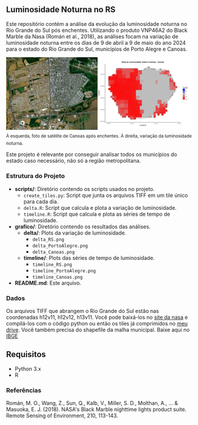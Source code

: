 ## Luminosidade Noturna no RS

Este repositório contém a análise da evolução da luminosidade noturna no Rio Grande do Sul pós enchentes. Utilizando o produto VNP46A2 do Black Marble da Nasa (Román et al., 2018), as análises focam na variação de luminosidade noturna entre os dias de 9 de abril a 9 de maio do ano 2024 para o estado do Rio Grande do Sul, municípios de Porto Alegre e Canoas.

![Comparação de Resultados](grafico/comparacao.png)
<sub>À esquerda, foto de satélite de Canoas após enchentes. À direita, variação da luminosidade noturna.</sub>


Este projeto é relevante por conseguir analisar todos os municípios do estado caso necessário, não só a região metropolitana.

### Estrutura do Projeto
- **scripts/**: Diretório contendo os scripts usados no projeto.
  - `create_tiles.py`: Script que junta os arquivos TIFF em um tile único para cada dia.
  - `delta.R`: Script que calcula e plota a variação de luminosidade.
  - `timeline.R`: Script que calcula e plota as séries de tempo de luminosidade.
- **grafico/**: Diretório contendo os resultados das análises.
  - **delta/**: Plots da variação de luminosidade.
    - `delta_RS.png`
    - `delta_PortoAlegre.png`
    - `delta_Canoas.png`
  - **timeline/**: Plots das séries de tempo de luminosidade.
    - `timeline_RS.png`
    - `timeline_PortoAlegre.png`
    - `timeline_Canoas.png`
- **README.md**: Este arquivo.

### Dados
Os arquivos TIFF que abrangem o Rio Grande do Sul estão nas coordenadas h12v11, h12v12, h13v11. Você pode baixá-los no [site da nasa](https://ladsweb.modaps.eosdis.nasa.gov/archive/allData/5000/VNP46A2) e compilá-los com o código python ou então os tiles já comprimidos no [meu drive](https://drive.google.com/drive/folders/1uvZCc3xIDAUm0k-ojy7hohBbxhua8_JU?usp=drive_link). Você também precisa do shapefile  da malha municipal. Baixe aqui no [IBGE](https://www.ibge.gov.br/geociencias/organizacao-do-territorio/malhas-territoriais/15774-malhas.html)

## Requisitos
- Python 3.x
- R

### Referências
Román, M. O., Wang, Z., Sun, Q., Kalb, V., Miller, S. D., Molthan, A., ... & Masuoka, E. J. (2018). NASA's Black Marble nighttime lights product suite. Remote Sensing of Environment, 210, 113-143.

